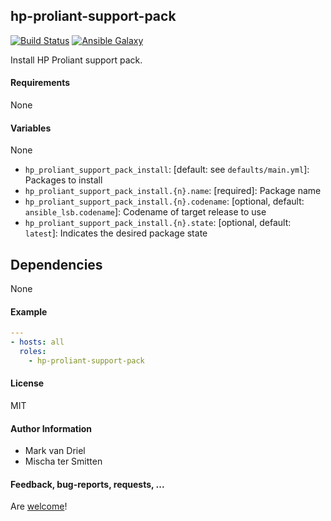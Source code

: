 ## hp-proliant-support-pack

[![Build Status](https://travis-ci.org/Oefenweb/ansible-hp-proliant-support-pack.svg?branch=master)](https://travis-ci.org/Oefenweb/ansible-hp-proliant-support-pack) [![Ansible Galaxy](http://img.shields.io/badge/ansible--galaxy-hp--proliant--support--pack-blue.svg)](https://galaxy.ansible.com/list#/roles/5965)

Install HP Proliant support pack.

#### Requirements

None

#### Variables

None

* `hp_proliant_support_pack_install`: [default: see `defaults/main.yml`]: Packages to install
* `hp_proliant_support_pack_install.{n}.name`: [required]: Package name
* `hp_proliant_support_pack_install.{n}.codename`: [optional, default: `ansible_lsb.codename`]: Codename of target release to use
* `hp_proliant_support_pack_install.{n}.state`: [optional, default: `latest`]: Indicates the desired package state

## Dependencies

None

#### Example

```yaml
---
- hosts: all
  roles:
    - hp-proliant-support-pack
```

#### License

MIT

#### Author Information

* Mark van Driel
* Mischa ter Smitten

#### Feedback, bug-reports, requests, ...

Are [welcome](https://github.com/Oefenweb/ansible-hp-proliant-support-pack/issues)!
